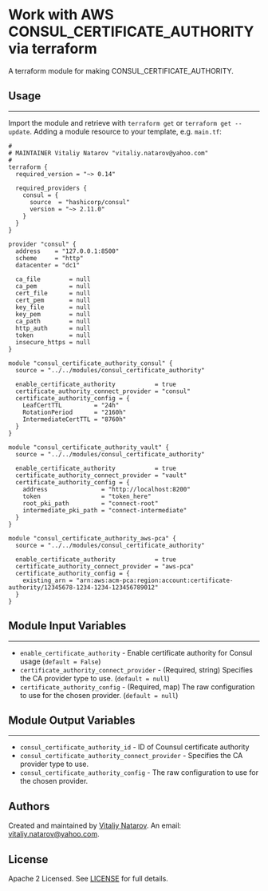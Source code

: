 # Work with AWS CONSUL_CERTIFICATE_AUTHORITY via terraform

A terraform module for making CONSUL_CERTIFICATE_AUTHORITY.


## Usage
----------------------
Import the module and retrieve with ```terraform get``` or ```terraform get --update```. Adding a module resource to your template, e.g. `main.tf`:

```
#
# MAINTAINER Vitaliy Natarov "vitaliy.natarov@yahoo.com"
#
terraform {
  required_version = "~> 0.14"

  required_providers {
    consul = {
      source  = "hashicorp/consul"
      version = "~> 2.11.0"
    }
  }
}

provider "consul" {
  address    = "127.0.0.1:8500"
  scheme     = "http"
  datacenter = "dc1"

  ca_file        = null
  ca_pem         = null
  cert_file      = null
  cert_pem       = null
  key_file       = null
  key_pem        = null
  ca_path        = null
  http_auth      = null
  token          = null
  insecure_https = null
}

module "consul_certificate_authority_consul" {
  source = "../../modules/consul_certificate_authority"

  enable_certificate_authority           = true
  certificate_authority_connect_provider = "consul"
  certificate_authority_config = {
    LeafCertTTL         = "24h"
    RotationPeriod      = "2160h"
    IntermediateCertTTL = "8760h"
  }
}

module "consul_certificate_authority_vault" {
  source = "../../modules/consul_certificate_authority"

  enable_certificate_authority           = true
  certificate_authority_connect_provider = "vault"
  certificate_authority_config = {
    address               = "http://localhost:8200"
    token                 = "token_here"
    root_pki_path         = "connect-root"
    intermediate_pki_path = "connect-intermediate"
  }
}

module "consul_certificate_authority_aws-pca" {
  source = "../../modules/consul_certificate_authority"

  enable_certificate_authority           = true
  certificate_authority_connect_provider = "aws-pca"
  certificate_authority_config = {
    existing_arn = "arn:aws:acm-pca:region:account:certificate-authority/12345678-1234-1234-123456789012"
  }
}
```

## Module Input Variables
----------------------
- `enable_certificate_authority` - Enable certificate authority for Consul usage (`default = False`)
- `certificate_authority_connect_provider` - (Required, string) Specifies the CA provider type to use. (`default = null`)
- `certificate_authority_config` - (Required, map) The raw configuration to use for the chosen provider. (`default = null`)

## Module Output Variables
----------------------
- `consul_certificate_authority_id` - ID of Counsul certificate authority
- `consul_certificate_authority_connect_provider` - Specifies the CA provider type to use.
- `consul_certificate_authority_config` - The raw configuration to use for the chosen provider.


## Authors

Created and maintained by [Vitaliy Natarov](https://github.com/SebastianUA). An email: [vitaliy.natarov@yahoo.com](vitaliy.natarov@yahoo.com).

## License

Apache 2 Licensed. See [LICENSE](https://github.com/SebastianUA/terraform/blob/master/LICENSE) for full details.
